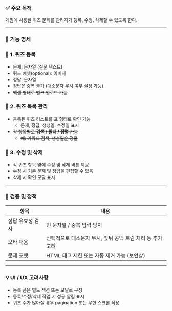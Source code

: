 ### ✅ 주요 목적

게임에 사용될 퀴즈 문제를 관리자가 등록, 수정, 삭제할 수 있도록 한다.

---

### 🧩 기능 명세

### 🔹 1. 퀴즈 등록

- 문제: 문자열 (질문 텍스트)
- 퀴즈 에셋(optional): 이미지
- 정답: 문자열
- 정답은 중복 불가 ~~(대소문자 무시 여부 설정 가능)~~
- ~~엑셀 형태로 벌크 업로드 가능~~

### 🔹 2. 퀴즈 목록 관리

- 등록된 퀴즈 리스트를 표 형태로 확인 가능
  - 문제, 정답, 생성일, 수정일 표시
- ~~각 항목별로 **검색 / 필터 / 정렬** 가능~~
  - ~~예: 키워드 검색, 생성일순 정렬~~

### 🔹 3. 수정 및 삭제

- 각 퀴즈 항목 옆에 수정 및 삭제 버튼 제공
- 수정 시 기존 문제 및 정답을 편집할 수 있음
- 삭제 시 확인 모달 표시

---

### 🔐 검증 및 정책

| 항목             | 내용                                                       |
| ---------------- | ---------------------------------------------------------- |
| 정답 유효성 검사 | 빈 문자열 / 중복 입력 방지                                 |
| 오타 대응        | 선택적으로 대소문자 무시, 앞뒤 공백 트림 처리 등 추가 고려 |
| 문제 포맷        | HTML 태그 제한 또는 자동 제거 가능 (보안상)                |

---

### 💡 UI / UX 고려사항

- 등록 폼은 별도 섹션 또는 모달로 구성
- 등록/수정/삭제 작업 시 성공 알림 표시
- 퀴즈 수가 많아질 경우 pagination 또는 무한 스크롤 적용
